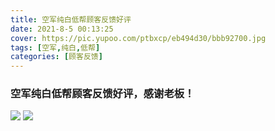```yaml
---
title: 空军纯白低帮顾客反馈好评
date: 2021-8-5 00:13:25
cover: https://pic.yupoo.com/ptbxcp/eb494d30/bbb92700.jpg
tags: [空军,纯白,低帮]
categories: [顾客反馈]
---
```


###  空军纯白低帮顾客反馈好评，感谢老板！
![](https://pic.yupoo.com/ptbxcp/ba66f29d/9d350139.jpg)
![](https://pic.yupoo.com/ptbxcp/eb494d30/bbb92700.jpg)
